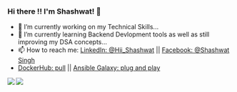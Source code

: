 ### Hi there !! I'm Shashwat! 👋

- 🔭 I’m currently working on my Technical Skills...
- 🌱 I’m currently learning Backend Devlopment tools as well as still improving my DSA concepts...
- 📫 How to reach me: [LinkedIn: @Hii_Shashwat](https://www.linkedin.com/in/shashwatsing/) || [Facebook: @Shashwat Singh](https://www.facebook.com/shashwat.singh.12914216)
-  [DockerHub: pull](https://hub.docker.com/u/shashwat22/) || [Ansible Galaxy: plug and play](https://galaxy.ansible.com/shashwatsingh22/)



<div>
<img align="left" src="https://github-readme-stats.vercel.app/api/top-langs/?username=Shashwatsingh22&layout=compact&hide=html,jupyter notebook&theme=tokyonight">
<img src="https://github-readme-stats.vercel.app/api?username=Shashwatsingh22&&show_icons=true&title_color=ffffff&icon_color=bb2acf&text_color=daf7dc&bg_color=2f2519">
</div>
